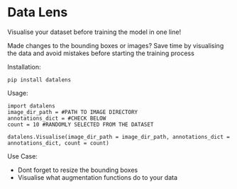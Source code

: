 # Data Lens

Visualise your dataset before training the model in one line!

Made changes to the bounding boxes or images? 
Save time by visualising the data and avoid mistakes before starting the training process

Installation:
~~~
pip install datalens
~~~

Usage: 
```
import datalens
image_dir_path = #PATH TO IMAGE DIRECTORY
annotations_dict = #CHECK BELOW
count = 10 #RANDOMLY SELECTED FROM THE DATASET

datalens.Visualise(image_dir_path = image_dir_path, annotations_dict = annotations_dict, count = count)
```

Use Case: 
- Dont forget to resize the bounding boxes
- Visualise what augmentation functions do to your data
